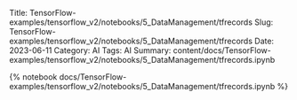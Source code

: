 Title: TensorFlow-examples/tensorflow_v2/notebooks/5_DataManagement/tfrecords
Slug: TensorFlow-examples/tensorflow_v2/notebooks/5_DataManagement/tfrecords
Date: 2023-06-11
Category: AI
Tags: AI
Summary: content/docs/TensorFlow-examples/tensorflow_v2/notebooks/5_DataManagement/tfrecords.ipynb

{% notebook docs/TensorFlow-examples/tensorflow_v2/notebooks/5_DataManagement/tfrecords.ipynb %}